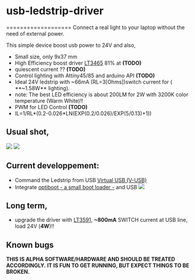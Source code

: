 # usb-ledstrip-driver
===================
Connect a real light to your laptop without the need of external power. 

This simple device boost usb power to 24V and also,
- Small size, only 9x37 mm
- High Efficiency boost driver [LT3465][1] 81% at **(TODO)**
- quiescent current ?? **(TODO)**
- Control lighting with Attiny45/85 and arduino API **(TODO)**
- Ideal 24V ledstrip with ~66mA (RL=3[Ohms])switch current for ( **~1.58W** lighting).
 - note: The best LED efficiency is about 200LM for 2W with 3200K color temperature (Warm White)!!
- PWM for LED Control **(TODO)**
- IL=1/RL*(0.2-0.026*LN(EXP(0.2/0.026)/EXP(5/0.13)+1))

## Usual shot,
![](http://farm9.staticflickr.com/8018/7257815024_a1fe84bef0_c.jpg)
![](http://farm9.staticflickr.com/8005/7105260293_785ed5d694_c.jpg)

## Current developpement:
- Command the Ledstrip from USB [Virtual USB (V-USB)][2]
- Integrate [optiboot - a small boot loader -](http://code.google.com/p/optiboot/) and USB
![](http://farm9.staticflickr.com/8502/8307060676_72d5e40d2a_b.jpg)

## Long term,
- upgrade the driver with [LT3591][3], **~800mA** SWITCH current at USB line, load 24V  (**4W**)!!

## Known bugs
 

**THIS IS ALPHA SOFTWARE/HARDWARE AND SHOULD BE TREATED ACCORDINGLY.**
**IT IS FUN TO GET RUNNING, BUT EXPECT THINGS TO BE BROKEN.**

[1]: http://www.linear.com/product/LT3465
[2]: http://www.obdev.at/products/vusb/ 
[3]: http://www.linear.com/product/LT3591
